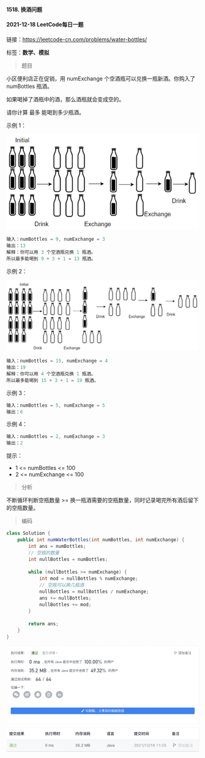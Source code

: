 #### 1518. 换酒问题

#### 2021-12-18 LeetCode每日一题

链接：https://leetcode-cn.com/problems/water-bottles/

标签：**数学、模拟**

> 题目

小区便利店正在促销，用 numExchange 个空酒瓶可以兑换一瓶新酒。你购入了 numBottles 瓶酒。

如果喝掉了酒瓶中的酒，那么酒瓶就会变成空的。

请你计算 最多 能喝到多少瓶酒。

示例 1：

![img](1518.换酒问题.assets/sample_1_1875-20211218112057833.png)

```java
输入：numBottles = 9, numExchange = 3
输出：13
解释：你可以用 3 个空酒瓶兑换 1 瓶酒。
所以最多能喝到 9 + 3 + 1 = 13 瓶酒。
```

示例 2：

![img](1518.换酒问题.assets/sample_2_1875.png)

```java
输入：numBottles = 15, numExchange = 4
输出：19
解释：你可以用 4 个空酒瓶兑换 1 瓶酒。
所以最多能喝到 15 + 3 + 1 = 19 瓶酒。
```

示例 3：

```java
输入：numBottles = 5, numExchange = 5
输出：6
```

示例 4：

```java
输入：numBottles = 2, numExchange = 3
输出：2
```


提示：

- 1 <= numBottles <= 100
- 2 <= numExchange <= 100

> 分析

不断循环判断空瓶数量 >= 换一瓶酒需要的空瓶数量，同时记录喝完所有酒后留下的空瓶数量。

> 编码

```java
class Solution {
    public int numWaterBottles(int numBottles, int numExchange) {
        int ans = numBottles;
        // 空瓶的数量
        int nullBottles = numBottles;

        while (nullBottles >= numExchange) {
            int mod = nullBottles % numExchange;
            // 空瓶可以换几瓶酒
            nullBottles = nullBottles / numExchange;
            ans += nullBottles;
            nullBottles += mod;
        }

        return ans;
    }
}
```

![image-20211218112532035](1518.换酒问题.assets/image-20211218112532035-9797933.png)